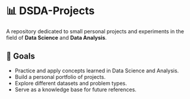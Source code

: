 # 📊 DSDA-Projects

A repository dedicated to small personal projects and experiments in the field of **Data Science** and **Data Analysis**.

## 📌 Goals

- Practice and apply concepts learned in Data Science and Analysis.  
- Build a personal portfolio of projects.  
- Explore different datasets and problem types.  
- Serve as a knowledge base for future references.  
